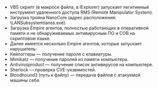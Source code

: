 - VBS скрипт (в макросе файла, в IExplorer) запускает легитимный инструмент удаленного доступа RMS (Remote Manipulator System).
- Загрузка трояна NanoCore (адрес расположения: \LANSubsystem\lanss.exe).
- Загрузка Empire агентов, полностью работающих в оперативной памяти и не обнаруживаемых антивирусным ПО и СОВ на скриптовом языке.
- Далее имеется несколько Empire агентов, которые запускает нарушитель:
- Кейлоггеры — получение пароля с клавиатуры.
- Mimikatz — получение паролей из памяти компьютера.
- Antivirusproduct — получение список антивирусов на компьютере.
- Sherlock — проверка CVE-уязвимостей.
- Bloodhound3 (путь к файлу) — передача файлов с атакуемой машины себе.